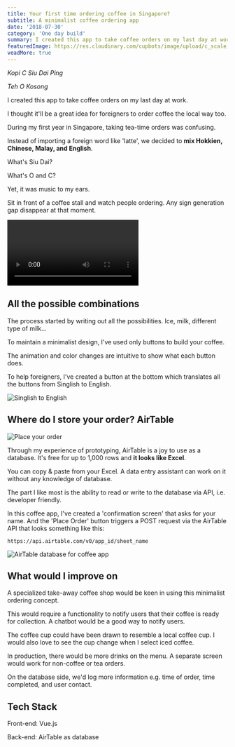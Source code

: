 ```yaml
---
title: Your first time ordering coffee in Singapore?
subtitle: A minimalist coffee ordering app
date: '2018-07-30'
category: 'One day build'
summary: I created this app to take coffee orders on my last day at work. What's Siu Dai? What's O and C? I thought it'll be a great idea for foreigners to order coffee the local way too.
featuredImage: https://res.cloudinary.com/cupbots/image/upload/c_scale,w_608,f_auto/v1532872044/coffee-app-cover.webm
veadMore: true
---
```


_Kopi C Siu Dai Ping_

_Teh O Kosong_

I created this app to take coffee orders on my last day at work.

I thought it'll be a great idea for foreigners to order coffee the local way too.

During my first year in Singapore, taking tea-time orders was confusing.

Instead of importing a foreign word like 'latte', we decided to **mix Hokkien, Chinese, Malay, and English**.

What's Siu Dai?

What's O and C?

Yet, it was music to my ears.

Sit in front of a coffee stall and watch people ordering. Any sign generation gap disappear at that moment.

![App main page](https://res.cloudinary.com/cupbots/image/upload/c_scale,w_608,f_auto/v1532871634/coffee-app-main.webm)

## All the possible combinations

The process started by writing out all the possibilities. Ice, milk, different type of milk...

To maintain a minimalist design, I've used only buttons to build your coffee.

The animation and color changes are intuitive to show what each button does.

To help foreigners, I've created a button at the bottom which translates all the buttons from Singlish to English.

![Singlish to English](https://res.cloudinary.com/cupbots/image/upload/c_scale,w_608,f_auto/v1532871634/coffee-app-english.png)

## Where do I store your order? AirTable

![Place your order](https://res.cloudinary.com/cupbots/image/upload/c_scale,w_608,f_auto/v1532871634/coffee-app-order.gif)

Through my experience of prototyping, AirTable is a joy to use as a database. It's free for up to 1,000 rows and **it looks like Excel**.

You can copy & paste from your Excel. A data entry assistant can work on it without any knowledge of database.

The part I like most is the ability to read or write to the database via API, i.e. developer friendly.

In this coffee app, I've created a 'confirmation screen' that asks for your name. And the 'Place Order' button triggers a POST request via the AirTable API that looks something like this:

`https://api.airtable.com/v0/app_id/sheet_name`

![AirTable database for coffee app](https://res.cloudinary.com/cupbots/image/upload/c_scale,w_608,f_auto/v1532871634/airtable-coffee.png)

## What would I improve on

A specialized take-away coffee shop would be keen in using this minimalist ordering concept.

This would require a functionality to notify users that their coffee is ready for collection. A chatbot would be a good way to notify users.

The coffee cup could have been drawn to resemble a local coffee cup. I would also love to see the cup change when I select iced coffee.

In production, there would be more drinks on the menu. A separate screen would work for non-coffee or tea orders.

On the database side, we'd log more information e.g. time of order, time completed, and user contact.

## Tech Stack

Front-end: Vue.js

Back-end: AirTable as database
